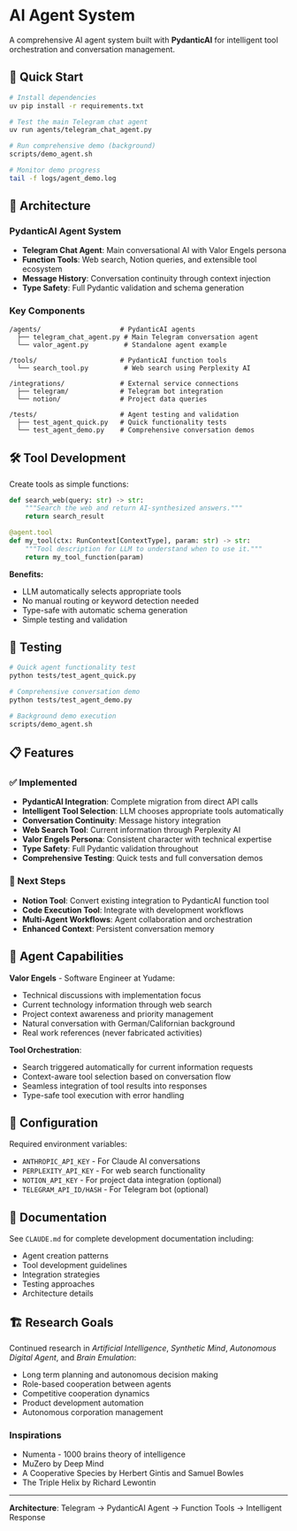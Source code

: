 # AI Agent System

A comprehensive AI agent system built with **PydanticAI** for intelligent tool orchestration and conversation management.

## 🚀 Quick Start

```bash
# Install dependencies
uv pip install -r requirements.txt

# Test the main Telegram chat agent
uv run agents/telegram_chat_agent.py

# Run comprehensive demo (background)
scripts/demo_agent.sh

# Monitor demo progress
tail -f logs/agent_demo.log
```

## 🤖 Architecture

### PydanticAI Agent System
- **Telegram Chat Agent**: Main conversational AI with Valor Engels persona
- **Function Tools**: Web search, Notion queries, and extensible tool ecosystem
- **Message History**: Conversation continuity through context injection
- **Type Safety**: Full Pydantic validation and schema generation

### Key Components

```
/agents/                    # PydanticAI agents
  ├── telegram_chat_agent.py # Main Telegram conversation agent
  └── valor_agent.py         # Standalone agent example

/tools/                     # PydanticAI function tools
  └── search_tool.py         # Web search using Perplexity AI

/integrations/              # External service connections
  ├── telegram/             # Telegram bot integration
  └── notion/               # Project data queries

/tests/                     # Agent testing and validation
  ├── test_agent_quick.py   # Quick functionality tests
  └── test_agent_demo.py    # Comprehensive conversation demos
```

## 🛠️ Tool Development

Create tools as simple functions:

```python
def search_web(query: str) -> str:
    """Search the web and return AI-synthesized answers."""
    return search_result

@agent.tool
def my_tool(ctx: RunContext[ContextType], param: str) -> str:
    """Tool description for LLM to understand when to use it."""
    return my_tool_function(param)
```

**Benefits:**
- LLM automatically selects appropriate tools
- No manual routing or keyword detection needed
- Type-safe with automatic schema generation
- Simple testing and validation

## 🧪 Testing

```bash
# Quick agent functionality test
python tests/test_agent_quick.py

# Comprehensive conversation demo
python tests/test_agent_demo.py

# Background demo execution
scripts/demo_agent.sh
```

## 📋 Features

### ✅ Implemented
- **PydanticAI Integration**: Complete migration from direct API calls
- **Intelligent Tool Selection**: LLM chooses appropriate tools automatically
- **Conversation Continuity**: Message history integration
- **Web Search Tool**: Current information through Perplexity AI
- **Valor Engels Persona**: Consistent character with technical expertise
- **Type Safety**: Full Pydantic validation throughout
- **Comprehensive Testing**: Quick tests and full conversation demos

### 🔮 Next Steps
- **Notion Tool**: Convert existing integration to PydanticAI function tool
- **Code Execution Tool**: Integrate with development workflows
- **Multi-Agent Workflows**: Agent collaboration and orchestration
- **Enhanced Context**: Persistent conversation memory

## 🎯 Agent Capabilities

**Valor Engels** - Software Engineer at Yudame:
- Technical discussions with implementation focus
- Current technology information through web search
- Project context awareness and priority management
- Natural conversation with German/Californian background
- Real work references (never fabricated activities)

**Tool Orchestration**:
- Search triggered automatically for current information requests
- Context-aware tool selection based on conversation flow
- Seamless integration of tool results into responses
- Type-safe tool execution with error handling

## 🔧 Configuration

Required environment variables:
- `ANTHROPIC_API_KEY` - For Claude AI conversations
- `PERPLEXITY_API_KEY` - For web search functionality
- `NOTION_API_KEY` - For project data integration (optional)
- `TELEGRAM_API_ID/HASH` - For Telegram bot (optional)

## 📖 Documentation

See `CLAUDE.md` for complete development documentation including:
- Agent creation patterns
- Tool development guidelines
- Integration strategies
- Testing approaches
- Architecture details

## 🏗️ Research Goals

Continued research in _Artificial Intelligence_, _Synthetic Mind_, _Autonomous Digital Agent_, and _Brain Emulation_:

- Long term planning and autonomous decision making
- Role-based cooperation between agents
- Competitive cooperation dynamics
- Product development automation
- Autonomous corporation management

### Inspirations
- Numenta - 1000 brains theory of intelligence
- MuZero by Deep Mind
- A Cooperative Species by Herbert Gintis and Samuel Bowles
- The Triple Helix by Richard Lewontin

---

**Architecture**: Telegram → PydanticAI Agent → Function Tools → Intelligent Response
